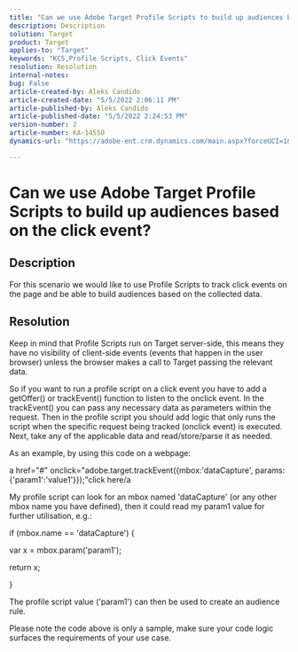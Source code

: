 ```yaml
---
title: "Can we use Adobe Target Profile Scripts to build up audiences based on the click event?"
description: Description
solution: Target
product: Target
applies-to: "Target"
keywords: "KCS,Profile Scripts, Click Events"
resolution: Resolution
internal-notes: 
bug: False
article-created-by: Aleks Candido
article-created-date: "5/5/2022 2:06:11 PM"
article-published-by: Aleks Candido
article-published-date: "5/5/2022 2:24:53 PM"
version-number: 2
article-number: KA-14550
dynamics-url: "https://adobe-ent.crm.dynamics.com/main.aspx?forceUCI=1&pagetype=entityrecord&etn=knowledgearticle&id=ec276980-7ccc-ec11-a7b5-6045bd00d4f5"

---
```

# Can we use Adobe Target Profile Scripts to build up audiences based on the click event?

## Description


For this scenario we would like to use Profile Scripts to track click events on the page and be able to build audiences based on the collected data.


## Resolution


Keep in mind that Profile Scripts run on Target server-side, this means they have no visibility of client-side events (events that happen in the user browser) unless the browser makes a call to Target passing the relevant data.

So if you want to run a profile script on a click event you have to add a getOffer() or trackEvent() function to listen to the onclick event. In the trackEvent() you can pass any necessary data as parameters within the request. Then in the profile script you should add logic that only runs the script when the specific request being tracked (onclick event) is executed. Next, take any of the applicable data and read/store/parse it as needed.

As an example, by using this code on a webpage:

a href="#" onclick="adobe.target.trackEvent({mbox:'dataCapture', params:{'param1':'value1'}});"click here/a

My profile script can look for an mbox named 'dataCapture' (or any other mbox name you have defined), then it could read my param1 value for further utilisation, e.g.:

if (mbox.name == 'dataCapture') {

var x = mbox.param('param1');

return x;

}

The profile script value ('param1') can then be used to create an audience rule.

Please note the code above is only a sample, make sure your code logic surfaces the requirements of your use case.
